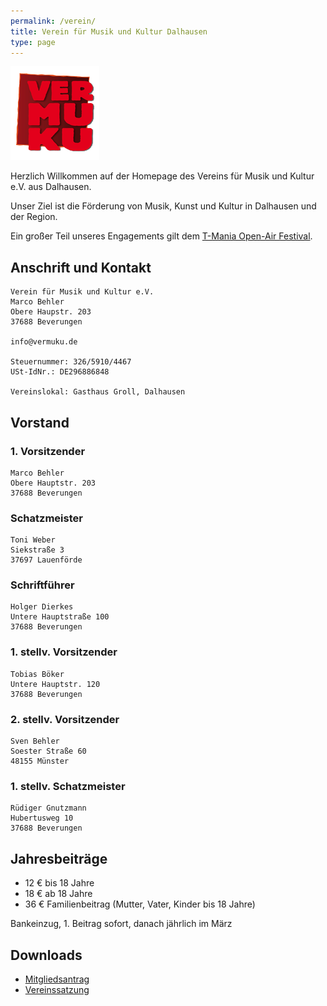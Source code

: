 ```yaml
---
permalink: /verein/
title: Verein für Musik und Kultur Dalhausen
type: page
---
```


![Logo](/assets/images/logo_vermuku.png)

Herzlich Willkommen auf der Homepage des Vereins für Musik und Kultur e.V. aus Dalhausen.

Unser Ziel ist die Förderung von Musik, Kunst und Kultur in Dalhausen und der Region.

Ein großer Teil unseres Engagements gilt dem [T-Mania Open-Air Festival](http://t-mania.de).

## Anschrift und Kontakt

```
Verein für Musik und Kultur e.V.
Marco Behler
Obere Haupstr. 203
37688 Beverungen

info@vermuku.de

Steuernummer: 326/5910/4467
USt-IdNr.: DE296886848

Vereinslokal: Gasthaus Groll, Dalhausen
```

## Vorstand

### 1. Vorsitzender

```
Marco Behler
Obere Hauptstr. 203
37688 Beverungen
```

### Schatzmeister

```
Toni Weber
Siekstraße 3
37697 Lauenförde
```

### Schriftführer

```
Holger Dierkes
Untere Hauptstraße 100
37688 Beverungen
```

### 1. stellv. Vorsitzender

```
Tobias Böker
Untere Hauptstr. 120
37688 Beverungen
```

### 2. stellv. Vorsitzender

```
Sven Behler
Soester Straße 60
48155 Münster
```

### 1. stellv. Schatzmeister

```
Rüdiger Gnutzmann
Hubertusweg 10
37688 Beverungen
```

## Jahresbeiträge
- 12 € bis 18 Jahre
- 18 € ab 18 Jahre
- 36 € Familienbeitrag (Mutter, Vater, Kinder bis 18 Jahre)

Bankeinzug, 1. Beitrag sofort, danach jährlich im März

## Downloads
- [Mitgliedsantrag](/assets/downloads/Mitgliedsantrag.pdf)
- [Vereinssatzung](/assets/downloads/Vereinssatzung.pdf)